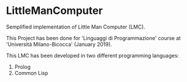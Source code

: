 # LittleManComputer

Semplified implementation of Little Man Computer (LMC).

This Project has been done for 'Linguaggi di Programmazione' course at 'Università Milano-Bicocca' (January 2019).

This LMC has been developed in two different programming languages:
  1. Prolog
  2. Common Lisp
